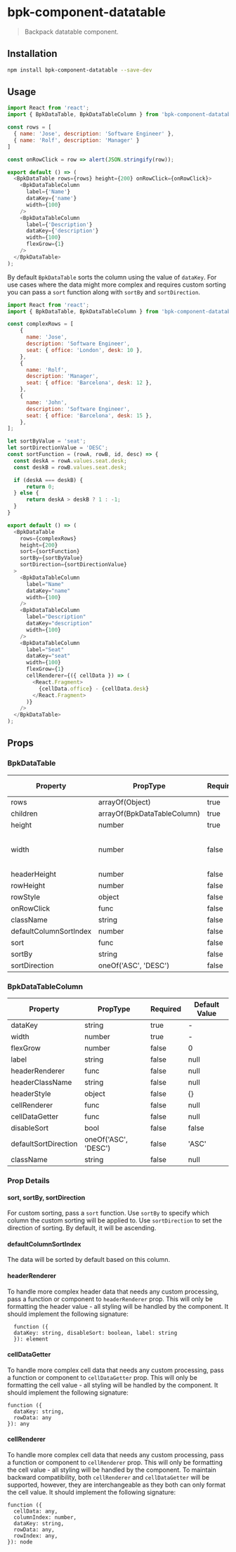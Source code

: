 # bpk-component-datatable

> Backpack datatable component.

## Installation

```sh
npm install bpk-component-datatable --save-dev
```

## Usage

```js
import React from 'react';
import { BpkDataTable, BpkDataTableColumn } from 'bpk-component-datatable';

const rows = [
  { name: 'Jose', description: 'Software Engineer' },
  { name: 'Rolf', description: 'Manager' }
]

const onRowClick = row => alert(JSON.stringify(row));

export default () => (
  <BpkDataTable rows={rows} height={200} onRowClick={onRowClick}>
    <BpkDataTableColumn
      label={'Name'}
      dataKey={'name'}
      width={100}
    />
    <BpkDataTableColumn
      label={'Description'}
      dataKey={'description'}
      width={100}
      flexGrow={1}
    />
  </BpkDataTable>
);
```

By default `BpkDataTable` sorts the column using the value of `dataKey`. For use cases where the data might more complex and requires custom sorting you can pass a `sort` function along with `sortBy` and `sortDirection`.

```js
import React from 'react';
import { BpkDataTable, BpkDataTableColumn } from 'bpk-component-datatable';

const complexRows = [
    {
      name: 'Jose',
      description: 'Software Engineer',
      seat: { office: 'London', desk: 10 },
    },
    {
      name: 'Rolf',
      description: 'Manager',
      seat: { office: 'Barcelona', desk: 12 },
    },
    {
      name: 'John',
      description: 'Software Engineer',
      seat: { office: 'Barcelona', desk: 15 },
    },
];

let sortByValue = 'seat';
let sortDirectionValue = 'DESC';
const sortFunction = (rowA, rowB, id, desc) => {
  const deskA = rowA.values.seat.desk;
  const deskB = rowB.values.seat.desk;

  if (deskA === deskB) {
      return 0;
  } else {
      return deskA > deskB ? 1 : -1;
  }
}

export default () => (
  <BpkDataTable
    rows={complexRows}
    height={200}
    sort={sortFunction}
    sortBy={sortByValue}
    sortDirection={sortDirectionValue}
  >
    <BpkDataTableColumn
      label="Name"
      dataKey="name"
      width={100}
    />
    <BpkDataTableColumn
      label="Description"
      dataKey="description"
      width={100}
    />
    <BpkDataTableColumn
      label="Seat"
      dataKey="seat"
      width={100}
      flexGrow={1}
      cellRenderer={({ cellData }) => (
        <React.Fragment>
          {cellData.office} - {cellData.desk}
        </React.Fragment>
      )}
    />
  </BpkDataTable>
);
```

## Props

### BpkDataTable

| Property               | PropType                    | Required | Default Value        |
| ---------------------- | --------------------------- | -------- | -------------------- |
| rows                   | arrayOf(Object)             | true     | -                    |
| children               | arrayOf(BpkDataTableColumn) | true     | -                    |
| height                 | number                      | true     | -                    |
| width                  | number                      | false    | full width of parent |
| headerHeight           | number                      | false    | 60                   |
| rowHeight              | number                      | false    | 60                   |
| rowStyle               | object                      | false    | {}                   |
| onRowClick             | func                        | false    | null                 |
| className              | string                      | false    | null                 |
| defaultColumnSortIndex | number                      | false    | 0                    |
| sort                   | func                        | false    | null                 |
| sortBy                 | string                      | false    | null                 |
| sortDirection          | oneOf('ASC', 'DESC')        | false    | 'ASC'                |


### BpkDataTableColumn

| Property               | PropType                    | Required | Default Value        |
| ---------------------- | --------------------------- | -------- | -------------------- |
| dataKey                | string                      | true     | -                    |
| width                  | number                      | true     | -                    |
| flexGrow               | number                      | false    | 0                    |
| label                  | string                      | false    | null                 |
| headerRenderer         | func                        | false    | null                 |
| headerClassName        | string                      | false    | null                 |
| headerStyle            | object                      | false    | {}                   |
| cellRenderer           | func                        | false    | null                 |
| cellDataGetter         | func                        | false    | null                 |
| disableSort            | bool                        | false    | false                |
| defaultSortDirection   | oneOf('ASC', 'DESC')        | false    | 'ASC'                |
| className              | string                      | false    | null                 |

### Prop Details


#### sort, sortBy, sortDirection

For custom sorting, pass a `sort` function.
Use `sortBy` to specify which column the custom sorting will be applied to.
Use `sortDirection` to set the direction of sorting. By default, it will be ascending.

#### defaultColumnSortIndex

The data will be sorted by default based on this column.

#### headerRenderer

To handle more complex header data that needs any custom processing, pass a function or component to `headerRenderer` prop. This will only be formatting the header value - all styling will be handled by the component.
It should implement the following signature:

```
  function ({
  dataKey: string, disableSort: boolean, label: string
  }): element
```

#### cellDataGetter

To handle more complex cell data that needs any custom processing, pass a function or component to `cellDataGetter` prop. This will only be formatting the cell value - all styling will be handled by the component.
It should implement the following signature:

```
function ({
  dataKey: string,
  rowData: any
}): any
```

#### cellRenderer

To handle more complex cell data that needs any custom processing, pass a function or component to `cellRenderer` prop. This will only be formatting the cell value - all styling will be handled by the component. To maintain backward compatibility, both `cellRenderer` and `cellDataGetter` will be supported, however, they are interchangeable as they both can only format the cell value.
It should implement the following signature:

```
function ({
  cellData: any,
  columnIndex: number,
  dataKey: string,
  rowData: any,
  rowIndex: any,
}): node
```